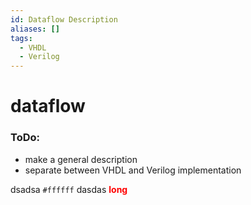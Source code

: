 ```yaml
---
id: Dataflow Description
aliases: []
tags:
  - VHDL
  - Verilog
---
```


# dataflow

### ToDo:
 - make a general description 
 - separate between VHDL and Verilog implementation

dsadsa `#ffffff` dasdas
<span style='color: red;'>**long**</span> 

